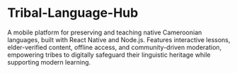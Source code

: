 # Tribal-Language-Hub
A mobile platform for preserving and teaching native Cameroonian languages, built with React Native and Node.js. Features interactive lessons, elder-verified content, offline access, and community-driven moderation, empowering tribes to digitally safeguard their linguistic heritage while supporting modern learning. 
